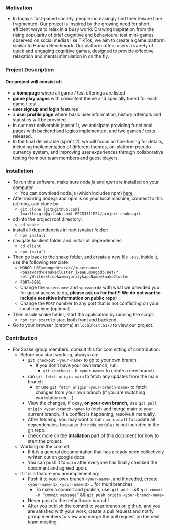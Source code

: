 
### Motivation

- In today’s fast-paced society, people increasingly find their leisure time fragmented. Our project is inspired by the growing need for short, efficient ways to relax in a busy world. Drawing inspiration from the rising popularity of brief cognitive and behavioural test mini-games observed on social medias like TikTok, we aim to create a game platform similar to Human Benchmark. Our platform offers users a variety of quick and engaging cognitive games, designed to provide effective relaxation and mental stimulation in on the fly.

### Project Description

#### Our project will consist of:  
  - a **homepage** where all game / test offerings are listed  
  - **game play pages** with consistent theme and specially tuned for each game / test  
  - **user signup and login** features  
  - a **user profile page** where basic user information, history attempts and statistics will be provided.  
- In our next deliverable (sprint 1), we anticipate providing functional pages with backend and logics implemented, and two games / tests released.  
- In the final deliverable (sprint 2), we will focus on fine-tuning for details, including implementation of different themes, on-platform pseudo-currency system, and improving user experiences through collaborative testing from our team members and guest players.

### Installation

- To run this software, make sure *node.js* and *npm* are installed on your computer.  
  - You can download node.js (which includes npm) [here](https://nodejs.org/en)  
- After insuring node.js and npm is on your local machine, connect to this git repo, and clone by:  
  - `git clone [git@github.com](mailto:git@github.com):EECS3311F24/project-snake.git`
- cd into the project root directory:
  - `cd snake`  
- install all dependencies in root (snake) folder:
  - `npm install`
- navigate to client folder and install all dependencies:
  - `cd client`
  - `npm install`
- Then go back to the snake folder, and create a new file `.env`, inside it, use the following template:
  - `MONGO_URI=mongodb+srv://<username>:<password>@snakecluster.jxeau.mongodb.net/?retryWrites=true&w=majority&appName=SnakeCluster` 
  - `PORT=5001`
  - Change the `<username>` and `<password>` with what we provided you for guest access to db, **please ask us for that!!! We do not want to include sensitive information on public repo!**
  - Change the `PORT` number to any port that is not conflicting on your local machine (optional)
- Then inside snake folder, start the application by running the script: 
  - `npm run start` to start both front and backend.
- Go to your browser (chrome) at `localhost:5173` to view our project.`

### Contribution

- For Snake group members, consult this for committing of contribution:  
  - Before you start working, always run:  
    - `git checkout <your-name>` to go to your own branch  
      - If you don’t have your own branch, run:  
        - `git checkout -b <your-name>` to create a new branch  
    - run `git fetch origin main` to fetch any updates from the main branch
      - or use `git fetch origin <your-branch-name>` to fetch changes from your own branch (if you are switching workstation etc...)
    - View the changes, if okay, **on your own branch**, use `git pull origin <your-branch-name>` to fetch and merge main to your current branch. If a conflict is happening, resolve it manually.  
    - After fetching, you may want to run `npm install` to update all dependencies, because the `node_modules` is not included in the git repo.
    - check more on the **Intallation** part of this document for how to start the project.
  - Working on the commit:  
    - If it is a general documentation that has already been collectively written out on google docs:  
    - You can push it to `main` after everyone has finally checked the document and agreed upon.  
  - If it is a feature you are implementing:  
    - Push it to your own branch `<your-name>`, and if needed, create `<your-name-1>`, `<your-name-2>`... for multi branches  
      - To make a commit and publish, use: `git add .` && `git commit -m “commit message”` && `git push origin <your-branch-name>`  
    - Never push to the default `main` branch!  
    - After you publish the commit to your branch on github, and you are satisfied with your work, create a pull request and notify group members to view and merge the pull request on the next team meeting.